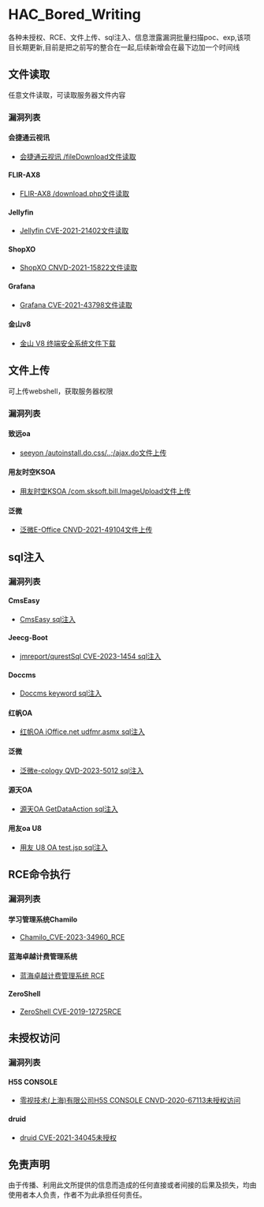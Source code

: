 # HAC_Bored_Writing

各种未授权、RCE、文件上传、sql注入、信息泄露漏洞批量扫描poc、exp,该项目长期更新,目前是把之前写的整合在一起,后续新增会在最下边加一个时间线


## 文件读取

任意文件读取，可读取服务器文件内容

### 漏洞列表

#### 会捷通云视讯

- [会捷通云视讯 /fileDownload文件读取](./FileRead/会捷通云视讯任意文件读取)

#### FLIR-AX8

- [FLIR-AX8 /download.php文件读取](./FileRead/FLIR-AX8_fileread)

#### Jellyfin

- [Jellyfin CVE-2021-21402文件读取](./FileRead/CVE-2021-21402Jellyfin任意文件读)

#### ShopXO

- [ShopXO CNVD-2021-15822文件读取](./FileRead/CNVD-2021-15822)

#### Grafana

- [Grafana CVE-2021-43798文件读取](./FileRead/Grafana_fileread)

#### 金山v8

- [金山 V8 终端安全系统文件下载](./FileRead/jinshanv8_fileread)

## 文件上传

可上传webshell，获取服务器权限

### 漏洞列表

#### 致远oa

- [seeyon /autoinstall.do.css/..;/ajax.do文件上传](./Fileupload/seeyon-oa-exp)

#### 用友时空KSOA

- [用友时空KSOA /com.sksoft.bill.ImageUpload文件上传](./Fileupload/KSOA_upload)

#### 泛微

- [泛微E-Office CNVD-2021-49104文件上传](./Fileupload/CNVD-2021-49104)

## sql注入

### 漏洞列表

#### CmsEasy

- [CmsEasy sql注入](./Sqlinject/CmsEasy_sql)

#### Jeecg-Boot

- [jmreport/qurestSql CVE-2023-1454 sql注入](./Sqlinject/CVE-2023-1454)

#### Doccms

- [Doccms keyword sql注入](./Sqlinject/Doccms-sql-injection)

#### 红帆OA

- [红帆OA iOffice.net udfmr.asmx sql注入](./Sqlinject/iOffice_sqlscan)

#### 泛微

- [泛微e-cology QVD-2023-5012 sql注入](./Sqlinject/QVD-2023-5012)

#### 源天OA

- [源天OA GetDataAction sql注入](./Sqlinject/yuantian_sql)

#### 用友oa U8

- [用友 U8 OA test.jsp sql注入](./Sqlinject/yongyouU8_sql-main)

## RCE命令执行

### 漏洞列表

#### 学习管理系统Chamilo

- [Chamilo_CVE-2023-34960_RCE](./RCE/Chamilo__CVE-2023-34960_RCE)

#### 蓝海卓越计费管理系统

- [蓝海卓越计费管理系统 RCE](./RCE/lanhai_rce)

#### ZeroShell

- [ZeroShell CVE-2019-12725RCE](./RCE/CVE-2019-12725)

## 未授权访问

### 漏洞列表

#### H5S CONSOLE

- [零视技术(上海)有限公司H5S CONSOLE CNVD-2020-67113未授权访问](./unauthorized/CNVD-2020-67113)

#### druid

- [druid CVE-2021-34045未授权](./unauthorized/CVE-2021-34045)

## 免责声明

由于传播、利用此文所提供的信息而造成的任何直接或者间接的后果及损失，均由使用者本人负责，作者不为此承担任何责任。



